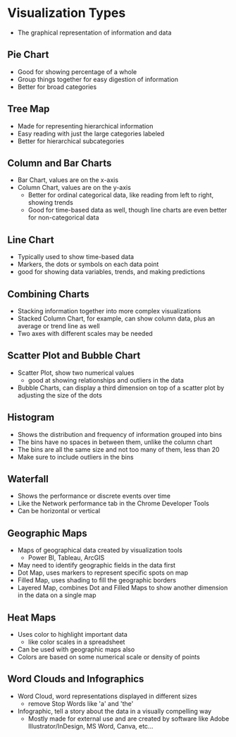 # Visualization Types

- The graphical representation of information and data

## Pie Chart

- Good for showing percentage of a whole
- Group things together for easy digestion of information
- Better for broad categories

## Tree Map

- Made for representing hierarchical information
- Easy reading with just the large categories labeled
- Better for hierarchical subcategories

## Column and Bar Charts

- Bar Chart, values are on the x-axis
- Column Chart, values are on the y-axis
    - Better for ordinal categorical data, like reading from left to right, showing trends
	- Good for time-based data as well, though line charts are even better for non-categorical data
	
## Line Chart

- Typically used to show time-based data
- Markers, the dots or symbols on each data point
- good for showing data variables, trends, and making predictions

## Combining Charts

- Stacking information together into more complex visualizations
- Stacked Column Chart, for example, can show column data, plus an average or trend line as well
- Two axes with different scales may be needed

## Scatter Plot and Bubble Chart

- Scatter Plot, show two numerical values
    - good at showing relationships and outliers in the data
- Bubble Charts, can display a third dimension on top of a scatter plot by adjusting the size of the dots

## Histogram

- Shows the distribution and frequency of information grouped into bins
- The bins have no spaces in between them, unlike the column chart
- The bins are all the same size and not too many of them, less than 20
- Make sure to include outliers in the bins

## Waterfall

- Shows the performance or discrete events over time
- Like the Network performance tab in the Chrome Developer Tools
- Can be horizontal or vertical

## Geographic Maps

- Maps of geographical data created by visualization tools
    - Power BI, Tableau, ArcGIS
- May need to identify geographic fields in the data first
- Dot Map, uses markers to represent specific spots on map
- Filled Map, uses shading to fill the geographic borders
- Layered Map, combines Dot and Filled Maps to show another dimension in the data on a single map

## Heat Maps

- Uses color to highlight important data
    - like color scales in a spreadsheet
- Can be used with geographic maps also
- Colors are based on some numerical scale or density of points

## Word Clouds and Infographics

- Word Cloud, word representations displayed in different sizes
    - remove Stop Words like 'a' and 'the'
- Infographic, tell a story about the data in a visually compelling way
    - Mostly made for external use and are created by software like Adobe Illustrator/InDesign, MS Word, Canva, etc...
	
